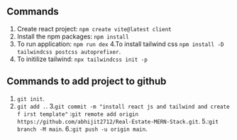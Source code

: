 ## Commands
1. Create react project: `npm create vite@latest client`
2. Install the npm packages: `npm install`
3. To run application: `npm run dex`
4.To install tailwind css `npm install -D tailwindcss postcss autoprefixer`.
5. To initilize tailwind: `npx tailwindcss init -p`


## Commands to add project to github
1. `git init`.
2. `git add .`.
3.`git commit -m "install react js and tailwind and create f
irst template"`
:`git remote add origin https://github.com/abhijit2712/Real-Estate-MERN-Stack.git`.
5.:`git branch -M main`.
6.:`git push -u origin main`.
